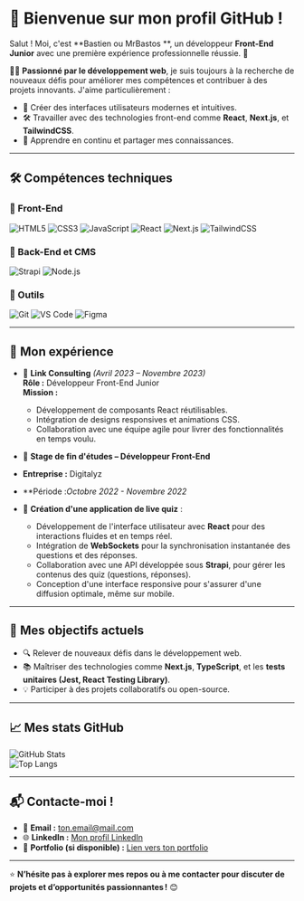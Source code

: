 # 👋 Bienvenue sur mon profil GitHub !

Salut ! Moi, c'est **Bastien ou MrBastos **, un développeur **Front-End Junior** avec une première expérience professionnelle réussie. 🚀

👨‍💻 **Passionné par le développement web**, je suis toujours à la recherche de nouveaux défis pour améliorer mes compétences et contribuer à des projets innovants. J'aime particulièrement :
- 🌟 Créer des interfaces utilisateurs modernes et intuitives.
- 🛠️ Travailler avec des technologies front-end comme **React**, **Next.js**, et **TailwindCSS**.
- 🌱 Apprendre en continu et partager mes connaissances.

---

## 🛠️ Compétences techniques

### 🌟 Front-End
![HTML5](https://img.shields.io/badge/-HTML5-orange?logo=html5)
![CSS3](https://img.shields.io/badge/-CSS3-blue?logo=css3)
![JavaScript](https://img.shields.io/badge/-JavaScript-yellow?logo=javascript)
![React](https://img.shields.io/badge/-React-blue?logo=react)
![Next.js](https://img.shields.io/badge/-Next.js-black?logo=next.js&logoColor=white)
![TailwindCSS](https://img.shields.io/badge/-TailwindCSS-06B6D4?logo=tailwindcss&logoColor=white)

### 🌟 Back-End et CMS
![Strapi](https://img.shields.io/badge/-Strapi-2E7EEA?logo=strapi&logoColor=white)
![Node.js](https://img.shields.io/badge/-Node.js-339933?logo=node.js&logoColor=white)

### 🔧 Outils
![Git](https://img.shields.io/badge/-Git-black?logo=git)
![VS Code](https://img.shields.io/badge/-VS%20Code-blue?logo=visual-studio-code)
![Figma](https://img.shields.io/badge/-Figma-red?logo=figma)


---

## 💼 Mon expérience

- 🏢 **Link Consulting** *(Avril 2023 – Novembre 2023)*  
   **Rôle :** Développeur Front-End Junior  
   **Mission :**
   - Développement de composants React réutilisables.
   - Intégration de designs responsives et animations CSS.
   - Collaboration avec une équipe agile pour livrer des fonctionnalités en temps voulu.

-  🏢 **Stage de fin d'études – Développeur Front-End**
- **Entreprise :** Digitalyz
- **Période :*Octobre 2022 - Novembre 2022* 
- 👾 **Création d'une application de live quiz** :
  - Développement de l'interface utilisateur avec **React** pour des interactions fluides et en temps réel.
  - Intégration de **WebSockets** pour la synchronisation instantanée des questions et des réponses.
  - Collaboration avec une API développée sous **Strapi**, pour gérer les contenus des quiz (questions, réponses).
  - Conception d'une interface responsive pour s'assurer d'une diffusion optimale, même sur mobile.
---

## 🎯 Mes objectifs actuels

- 🔍 Relever de nouveaux défis dans le développement web.
- 📚 Maîtriser des technologies comme **Next.js**, **TypeScript**, et les **tests unitaires (Jest, React Testing Library)**.
- 💡 Participer à des projets collaboratifs ou open-source.

---

## 📈 Mes stats GitHub

![GitHub Stats](https://github-readme-stats.vercel.app/api?username=ton-pseudo&show_icons=true&theme=radical)  
![Top Langs](https://github-readme-stats.vercel.app/api/top-langs/?username=ton-pseudo&layout=compact&theme=radical)

---

## 📬 Contacte-moi !

- 📧 **Email :** [ton.email@mail.com](mailto:ton.email@mail.com)  
- 🌐 **LinkedIn :** [Mon profil LinkedIn](https://linkedin.com/in/ton-profil)  
- 🚀 **Portfolio (si disponible) :** [Lien vers ton portfolio](https://tonportfolio.com)

---

⭐️ **N’hésite pas à explorer mes repos ou à me contacter pour discuter de projets et d’opportunités passionnantes !** 😊

